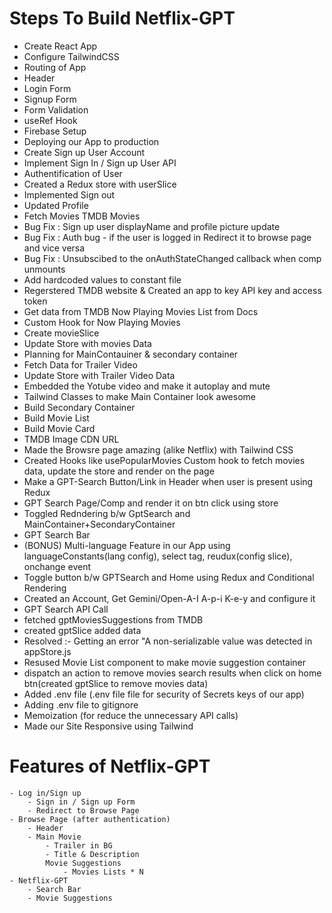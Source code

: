 # Steps To Build Netflix-GPT

- Create React App
- Configure TailwindCSS
- Routing of App
- Header
- Login Form
- Signup Form
- Form Validation
- useRef Hook
- Firebase Setup
- Deploying our App to production
- Create Sign up User Account
- Implement Sign In / Sign up User API
- Authentification of User
- Created a Redux store with userSlice
- Implemented Sign out
- Updated Profile
- Fetch Movies TMDB Movies
- Bug Fix : Sign up user displayName and profile picture update
- Bug Fix : Auth bug - if the user is logged in Redirect it to browse page and vice versa
- Bug Fix : Unsubscibed to the onAuthStateChanged callback when comp unmounts
- Add hardcoded values to constant file
- Regerstered TMDB website & Created an app to key API key and access token
- Get data from TMDB Now Playing Movies List from Docs
- Custom Hook for Now Playing Movies
- Create movieSlice
- Update Store with movies Data
- Planning for MainContauiner & secondary container
- Fetch Data for Trailer Video
- Update Store with Trailer Video Data
- Embedded the Yotube video and make it autoplay and mute
- Tailwind Classes to make Main Container look awesome
- Build Secondary Container
- Build Movie List
- Build Movie Card
- TMDB Image CDN URL
- Made the Browsre page amazing (alike Netflix) with Tailwind CSS
- Created Hooks like usePopularMovies Custom hook to fetch movies data, update the store and render on the page
- Make a GPT-Search Button/Link in Header when user is present using Redux
- GPT Search Page/Comp and render it on btn click using store
- Toggled Redndering b/w GptSearch and MainContainer+SecondaryContainer
- GPT Search Bar
- (BONUS) Multi-language Feature in our App using languageConstants(lang config), select tag, reudux(config slice), onchange event
- Toggle button b/w GPTSearch and Home using Redux and Conditional Rendering
- Created an Account, Get Gemini/Open-A-I A-p-i K-e-y and configure it
- GPT Search API Call
- fetched gptMoviesSuggestions from TMDB
- created gptSlice added data
- Resolved :- Getting an error "A non-serializable value was detected in appStore.js
- Resused Movie List component to make movie suggestion container
- dispatch an action to remove movies search results when click on home btn(created gptSlice to remove movies data)
- Added .env file (.env file file for security of Secrets keys of our app)
- Adding .env file to gitignore
- Memoization (for reduce the unnecessary API calls)
- Made our Site Responsive using Tailwind

# Features of Netflix-GPT

    - Log in/Sign up
        - Sign in / Sign up Form
        - Redirect to Browse Page
    - Browse Page (after authentication)
        - Header
        - Main Movie
            - Trailer in BG
            - Title & Description
            Movie Suggestions
                - Movies Lists * N
    - Netflix-GPT
        - Search Bar
        - Movie Suggestions
